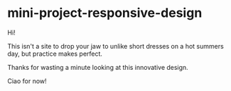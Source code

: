 # mini-project-responsive-design

Hi!

This isn't a site to drop your jaw to unlike short dresses on a hot summers day, but practice makes perfect.

Thanks for wasting a minute looking at this innovative design.

Ciao for now!
